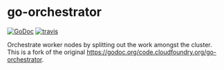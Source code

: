 # go-orchestrator

[![GoDoc][go-doc-badge]][go-doc] [![travis][travis-badge]][travis]

Orchestrate worker nodes by splitting out the work amongst the cluster. This
is a fork of the original
https://godoc.org/code.cloudfoundry.org/go-orchestrator.

[go-doc-badge]:             https://godoc.org/github.com/poy/go-orchestrator?status.svg
[go-doc]:                   https://godoc.org/github.com/poy/go-orchestrator
[travis-badge]:             https://travis-ci.org/poy/go-orchestrator.svg?branch=master
[travis]:                   https://travis-ci.org/poy/go-orchestrator?branch=master
